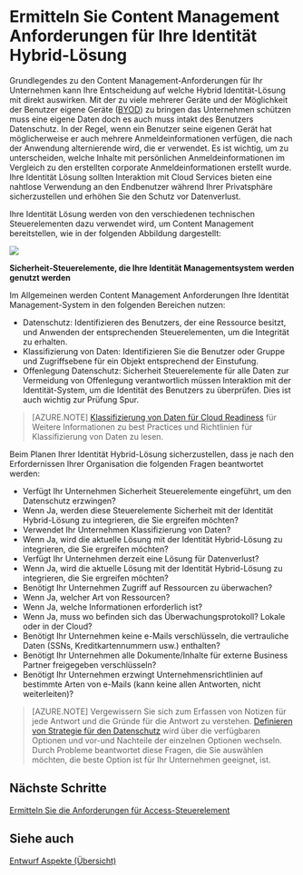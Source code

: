 <properties
    pageTitle="Azure Active Directory Hybrid Identität Entwurf Faktoren - bestimmen Content Management Anforderungen | Microsoft Azure"
    description="Stellt einen Einblick in den Content Management-Anforderungen Ihres Unternehmens feststellen. In der Regel, wenn ein Benutzer seine eigenen Gerät hat möglicherweise er auch mehrere Anmeldeinformationen verfügen, die nach der Anwendung alternierende wird, die er verwendet. Es ist wichtig, um zu unterscheiden, welche Inhalte mit persönlichen Anmeldeinformationen im Vergleich zu den erstellten corporate Anmeldeinformationen erstellt wurde. Ihre Identität Lösung sollten Interaktion mit Cloud Services bieten eine nahtlose Verwendung an den Endbenutzer während Ihrer Privatsphäre sicherzustellen und erhöhen Sie den Schutz vor Datenverlust."
    documentationCenter=""
    services="active-directory"
    authors="billmath"
    manager="femila"
    editor=""/>

<tags
    ms.service="active-directory"
    ms.devlang="na"
    ms.topic="article"
    ms.tgt_pltfrm="na"
    ms.workload="identity" 
    ms.date="08/08/2016"
    ms.author="billmath"/>

# <a name="determine-content-management-requirements-for-your-hybrid-identity-solution"></a>Ermitteln Sie Content Management Anforderungen für Ihre Identität Hybrid-Lösung

Grundlegendes zu den Content Management-Anforderungen für Ihr Unternehmen kann Ihre Entscheidung auf welche Hybrid Identität-Lösung mit direkt auswirken. Mit der zu viele mehrerer Geräte und der Möglichkeit der Benutzer eigene Geräte ([BYOD](http://aka.ms/byodcg)) zu bringen das Unternehmen schützen muss eine eigene Daten doch es auch muss intakt des Benutzers Datenschutz. In der Regel, wenn ein Benutzer seine eigenen Gerät hat möglicherweise er auch mehrere Anmeldeinformationen verfügen, die nach der Anwendung alternierende wird, die er verwendet. Es ist wichtig, um zu unterscheiden, welche Inhalte mit persönlichen Anmeldeinformationen im Vergleich zu den erstellten corporate Anmeldeinformationen erstellt wurde. Ihre Identität Lösung sollten Interaktion mit Cloud Services bieten eine nahtlose Verwendung an den Endbenutzer während Ihrer Privatsphäre sicherzustellen und erhöhen Sie den Schutz vor Datenverlust. 

Ihre Identität Lösung werden von den verschiedenen technischen Steuerelementen dazu verwendet wird, um Content Management bereitstellen, wie in der folgenden Abbildung dargestellt:
 
![](./media/hybrid-id-design-considerations/securitycontrols.png)

**Sicherheit-Steuerelemente, die Ihre Identität Managementsystem werden genutzt werden**

Im Allgemeinen werden Content Management Anforderungen Ihre Identität Management-System in den folgenden Bereichen nutzen:

- Datenschutz: Identifizieren des Benutzers, der eine Ressource besitzt, und Anwenden der entsprechenden Steuerelementen, um die Integrität zu erhalten.
- Klassifizierung von Daten: Identifizieren Sie die Benutzer oder Gruppe und Zugriffsebene für ein Objekt entsprechend der Einstufung. 
- Offenlegung Datenschutz: Sicherheit Steuerelemente für alle Daten zur Vermeidung von Offenlegung verantwortlich müssen Interaktion mit der Identität-System, um die Identität des Benutzers zu überprüfen. Dies ist auch wichtig zur Prüfung Spur.

>[AZURE.NOTE]
[Klassifizierung von Daten für Cloud Readiness](http://download.microsoft.com/download/0/A/3/0A3BE969-85C5-4DD2-83B6-366AA71D1FE3/Data-Classification-for-Cloud-Readiness.pdf) für Weitere Informationen zu best Practices und Richtlinien für Klassifizierung von Daten zu lesen.

Beim Planen Ihrer Identität Hybrid-Lösung sicherzustellen, dass je nach den Erfordernissen Ihrer Organisation die folgenden Fragen beantwortet werden:

- Verfügt Ihr Unternehmen Sicherheit Steuerelemente eingeführt, um den Datenschutz erzwingen?
 - Wenn Ja, werden diese Steuerelemente Sicherheit mit der Identität Hybrid-Lösung zu integrieren, die Sie ergreifen möchten?
- Verwendet Ihr Unternehmen Klassifizierung von Daten?
 - Wenn Ja, wird die aktuelle Lösung mit der Identität Hybrid-Lösung zu integrieren, die Sie ergreifen möchten?
- Verfügt Ihr Unternehmen derzeit eine Lösung für Datenverlust? 
 - Wenn Ja, wird die aktuelle Lösung mit der Identität Hybrid-Lösung zu integrieren, die Sie ergreifen möchten?
- Benötigt Ihr Unternehmen Zugriff auf Ressourcen zu überwachen?
 - Wenn Ja, welcher Art von Ressourcen?
 - Wenn Ja, welche Informationen erforderlich ist?
 - Wenn Ja, muss wo befinden sich das Überwachungsprotokoll? Lokale oder in der Cloud?
- Benötigt Ihr Unternehmen keine e-Mails verschlüsseln, die vertrauliche Daten (SSNs, Kreditkartennummern usw.) enthalten?
- Benötigt Ihr Unternehmen alle Dokumente/Inhalte für externe Business Partner freigegeben verschlüsseln?
- Benötigt Ihr Unternehmen erzwingt Unternehmensrichtlinien auf bestimmte Arten von e-Mails (kann keine allen Antworten, nicht weiterleiten)?
 
>[AZURE.NOTE]
Vergewissern Sie sich zum Erfassen von Notizen für jede Antwort und die Gründe für die Antwort zu verstehen. [Definieren von Strategie für den Datenschutz](active-directory-hybrid-identity-design-considerations-data-protection-strategy.md) wird über die verfügbaren Optionen und vor-und Nachteile der einzelnen Optionen wechseln.  Durch Probleme beantwortet diese Fragen, die Sie auswählen möchten, die beste Option ist für Ihr Unternehmen geeignet, ist.


## <a name="next-steps"></a>Nächste Schritte
[Ermitteln Sie die Anforderungen für Access-Steuerelement](active-directory-hybrid-identity-design-considerations-accesscontrol-requirements.md)

## <a name="see-also"></a>Siehe auch
[Entwurf Aspekte (Übersicht)](active-directory-hybrid-identity-design-considerations-overview.md)
